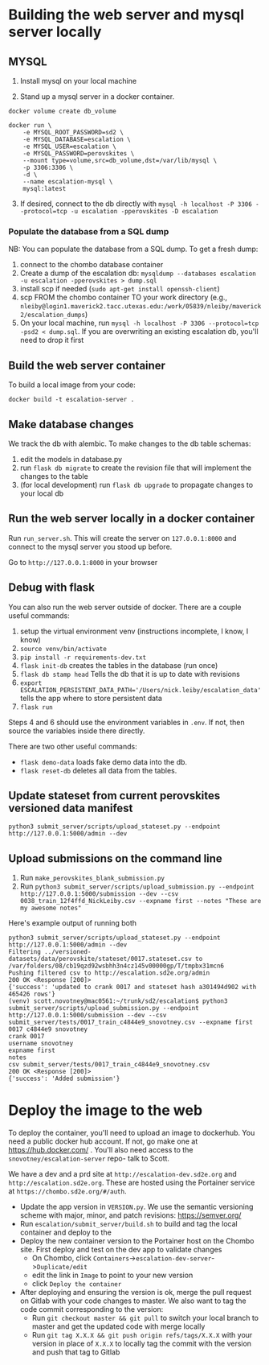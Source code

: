 # Building the web server and mysql server locally

## MYSQL

1. Install mysql on your local machine

2. Stand up a mysql server in a docker container.

```
docker volume create db_volume

docker run \
    -e MYSQL_ROOT_PASSWORD=sd2 \
    -e MYSQL_DATABASE=escalation \
    -e MYSQL_USER=escalation \
    -e MYSQL_PASSWORD=perovskites \
    --mount type=volume,src=db_volume,dst=/var/lib/mysql \
    -p 3306:3306 \
    -d \
    --name escalation-mysql \
    mysql:latest
```
3. If desired, connect to the db directly with  `mysql -h localhost -P 3306 --protocol=tcp -u escalation -pperovskites -D escalation`

### Populate the database from a SQL dump 

NB: You can populate the database from a SQL dump.  To get a fresh dump:

1. connect to the chombo database container
2. Create a dump of the escalation db: `mysqldump --databases escalation -u escalation -pperovskites > dump.sql`
3. install scp if needed (`sudo apt-get install openssh-client`)
4. scp FROM the chombo container TO your work directory (e.g., `nleiby@login1.maverick2.tacc.utexas.edu:/work/05839/nleiby/maverick2/escalation_dumps`)
5. On your local machine, run `mysql -h localhost -P 3306 --protocol=tcp -psd2 < dump.sql`.  If you are overwriting an existing escalation db, you'll need to drop it first

## Build the web server container

To build a local image from your code:

```
docker build -t escalation-server .
```

## Make database changes

We track the db with alembic.  To make changes to the db table schemas:

1. edit the models in database.py
2. run `flask db migrate` to create the revision file that will implement the changes to the table
3. (for local development) run `flask db upgrade` to propagate changes to your local db

## Run the web server locally in a docker container

Run `run_server.sh`. This will create the server on `127.0.0.1:8000` and connect to the mysql server you stood up before.

Go to `http://127.0.0.1:8000` in your browser

## Debug with flask

You can also run the web server outside of docker. There are a couple useful commands:

1. setup the virtual environment venv (instructions incomplete, I know, I know)
2. `source venv/bin/activate`
3. `pip install -r requirements-dev.txt`
4. `flask init-db` creates the tables in the database (run once)
5. `flask db stamp head` Tells the db that it is up to date with revisions
5. `export ESCALATION_PERSISTENT_DATA_PATH='/Users/nick.leiby/escalation_data'` tells the app where to store persistent data 
6. `flask run`

Steps 4 and 6 should use the environment variables in `.env`. If not, then source the variables inside there directly.

There are two other useful commands:
- `flask demo-data` loads fake demo data into the db.
- `flask reset-db` deletes all data from the tables.


## Update stateset from current perovskites versioned data manifest

`python3 submit_server/scripts/upload_stateset.py --endpoint http://127.0.0.1:5000/admin --dev`

## Upload submissions on the command line

1. Run `make_perovskites_blank_submission.py`
2. Run `python3 submit_server/scripts/upload_submission.py --endpoint http://127.0.0.1:5000/submission --dev --csv 0038_train_12f4ffd_NickLeiby.csv --expname first --notes "These are my awesome notes"`

Here's example output of running both
```
python3 submit_server/scripts/upload_stateset.py --endpoint http://127.0.0.1:5000/admin --dev
Filtering ../versioned-datasets/data/perovskite/stateset/0017.stateset.csv to /var/folders/08/cb19qzd92wsbhh3n4cz145v00000gp/T/tmpbx31mcn6
Pushing filtered csv to http://escalation.sd2e.org/admin
200 OK <Response [200]>
{'success': 'updated to crank 0017 and stateset hash a301494d902 with 465426 rows'}
(venv) scott.novotney@mac0561:~/trunk/sd2/escalation$ python3 submit_server/scripts/upload_submission.py --endpoint http://127.0.0.1:5000/submission --dev --csv submit_server/tests/0017_train_c4844e9_snovotney.csv --expname first
0017 c4844e9 snovotney
crank 0017
username snovotney
expname first
notes
csv submit_server/tests/0017_train_c4844e9_snovotney.csv
200 OK <Response [200]>
{'success': 'Added submission'}
```


# Deploy the image to the web

To deploy the container, you'll need to upload an image to dockerhub.  You need a public docker hub account. If not, go make one at https://hub.docker.com/ . You'll also need access to the `snovotney/escalation-server` repo- talk to Scott.

We have a dev and a prd site at `http://escalation-dev.sd2e.org` and `http://escalation.sd2e.org`.  These are hosted using the Portainer service at `https://chombo.sd2e.org/#/auth`.  

- Update the app version in `VERSION.py`.  We use the semantic versioning scheme with major, minor, and patch revisions: https://semver.org/
- Run `escalation/submit_server/build.sh` to build and tag the local container and deploy to the 
- Deploy the new container version to the Portainer host on the Chombo site.  First deploy and test on the dev app to validate changes
    - On Chombo, click `Containers`->`escalation-dev-server`->`Duplicate/edit`
    - edit the link in `Image` to point to your new version
    - click `Deploy the container`
- After deploying and ensuring the version is ok, merge the pull request on Gitlab with your code changes to master.  We also want to tag the code commit corresponding to the version:
    - Run `git checkout master && git pull` to switch your local branch to master and get the updated code with merge locally
    - Run `git tag X.X.X && git push origin refs/tags/X.X.X` with your version in place of `X.X.X` to locally tag the commit with the version and push that tag to Gitlab